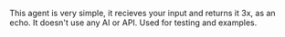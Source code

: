 This agent is very simple, it recieves your input and returns it 3x, as an echo. It doesn't use any AI or API. Used for testing and examples. 